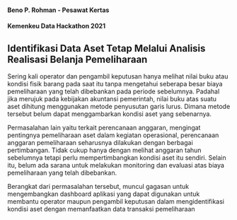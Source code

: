 #### Beno P. Rohman - Pesawat Kertas
#### Kemenkeu Data Hackathon 2021 

## Identifikasi Data Aset Tetap Melalui Analisis Realisasi Belanja Pemeliharaan
Sering kali operator dan pengambil keputusan hanya melihat nilai buku atau kondisi fisik barang pada saat itu tanpa mengetahui seberapa besar biaya pemeliharaan yang telah dibebankan pada periode sebelumnya. Padahal jika merujuk pada kebijakan akuntansi pemerintah, nilai buku atas suatu aset dihitung menggunakan metode penyusutan garis lurus. Dimana metode tersebut belum dapat menggambarkan kondisi aset yang sebenarnya. 

Permasalahan lain yaitu terkait perencanaan anggaran, mengingat pentingnya pemeliharaan aset dalam kegiatan operasional, perencanaan anggaran pemeliharaan seharusnya dilakukan dengan berbagai pertimbangan. Tidak cukup hanya dengan melihat anggaran tahun sebelumnya tetapi perlu mempertimbangkan kondisi aset itu sendiri. Selain itu, belum ada sarana untuk melakukan monitoring dan evaluasi atas biaya pemeliharaan yang telah dibebankan. 

Berangkat dari permasalahan tersebut, muncul gagasan untuk mengembangkan dashboard aplikasi yang dapat digunakan untuk membantu operator maupun pengambil keputusan dalam mengidentifikasi kondisi aset dengan memanfaatkan data transaksi pemeliharaan
